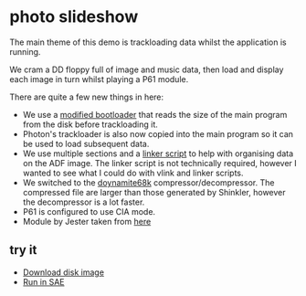 photo slideshow
===============

The main theme of this demo is trackloading data whilst the application is running.

We cram a DD floppy full of image and music data, then load and display each image in turn whilst playing a P61 module.

There are quite a few new things in here:

  * We use a [modified bootloader](alpine_bootloader.s) that reads the size of the main program from the disk before trackloading it.
  * Photon's trackloader is also now copied into the main program so it can be used to load subsequent data.
  * We use multiple sections and a [linker script](link.script.x) to help with organising data on the ADF image. The linker script is not technically required, however I wanted to see what I could do with vlink and linker scripts.
  * We switched to the [doynamite68k](https://github.com/AxisOxy/Planet-Rocklobster/tree/master/tools/doynamite68k) compressor/decompressor. The compressed file are larger than those generated by Shinkler, however the decompressor is a lot faster.
  * P61 is configured to use CIA mode.
  * Module by Jester taken from [here](http://modarchive.org/index.php?request=view_by_moduleid&query=102963)

try it
------
  * [Download disk image](bin/slideshow.adf?raw=true)
  * <a href="http://alpine9000.github.io/ScriptedAmigaEmulator/#amiga_examples/slideshow.adf" target="_blank">Run in SAE</a>
